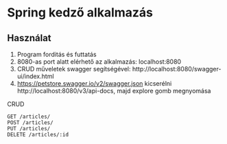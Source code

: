 # Spring kedző alkalmazás

## Használat

1. Program forditás és futtatás
2. 8080-as port alatt elérhető az alkalmazás: localhost:8080
3. CRUD műveletek swagger segítségével: http://localhost:8080/swagger-ui/index.html
4. https://petstore.swagger.io/v2/swagger.json kicserélni http://localhost:8080/v3/api-docs, majd explore gomb megnyomása

CRUD

    GET /articles/
    POST /articles/
    PUT /articles/
    DELETE /articles/:id


